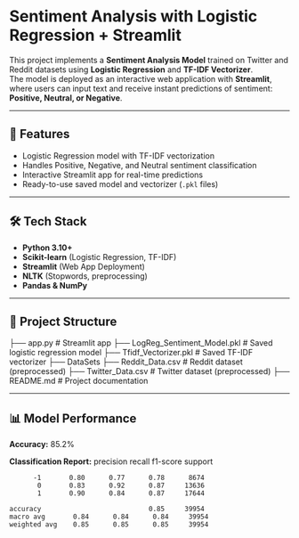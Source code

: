 # Sentiment Analysis with Logistic Regression + Streamlit

This project implements a **Sentiment Analysis Model** trained on Twitter and Reddit datasets using **Logistic Regression** and **TF-IDF Vectorizer**.  
The model is deployed as an interactive web application with **Streamlit**, where users can input text and receive instant predictions of sentiment: **Positive, Neutral, or Negative**.

---

## 🚀 Features
- Logistic Regression model with TF-IDF vectorization
- Handles Positive, Negative, and Neutral sentiment classification
- Interactive Streamlit app for real-time predictions
- Ready-to-use saved model and vectorizer (`.pkl` files)

---

## 🛠️ Tech Stack
- **Python 3.10+**
- **Scikit-learn** (Logistic Regression, TF-IDF)
- **Streamlit** (Web App Deployment)
- **NLTK** (Stopwords, preprocessing)
- **Pandas & NumPy**

---

## 📂 Project Structure

├── app.py # Streamlit app
├── LogReg_Sentiment_Model.pkl # Saved logistic regression model
├── Tfidf_Vectorizer.pkl # Saved TF-IDF vectorizer
├── DataSets
    ├── Reddit_Data.csv # Reddit dataset (preprocessed)
    ├── Twitter_Data.csv # Twitter dataset (preprocessed)
├── README.md # Project documentation

---

## 📊 Model Performance
**Accuracy:** 85.2%

**Classification Report:**
               precision    recall  f1-score   support

          -1       0.80      0.77      0.78      8674
           0       0.83      0.92      0.87     13636
           1       0.90      0.84      0.87     17644

    accuracy                           0.85     39954
    macro avg       0.84      0.84      0.84     39954
    weighted avg    0.85      0.85      0.85     39954

